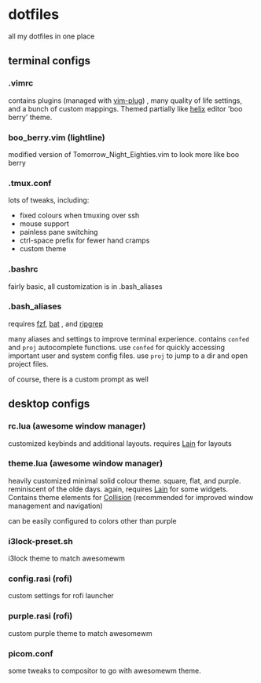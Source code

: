# dotfiles

all my dotfiles in one place

## terminal configs

### .vimrc

contains plugins (managed with [vim-plug](https://github.com/junegunn/vim-plug))
, many quality of life settings, and a bunch of custom mappings. Themed partially 
like [helix](https://helix-editor.com/) editor 'boo berry' theme.

### boo_berry.vim (lightline)

modified version of Tomorrow_Night_Eighties.vim to look more like boo berry

### .tmux.conf

lots of tweaks, including:

* fixed colours when tmuxing over ssh
* mouse support
* painless pane switching
* ctrl-space prefix for fewer hand cramps
* custom theme

### .bashrc

fairly basic, all customization is in .bash_aliases
 
### .bash_aliases

requires [fzf](https://github.com/junegunn/fzf), [bat](https://github.com/sharkdp/bat)
, and [ripgrep](https://github.com/BurntSushi/ripgrep)

many aliases and settings to improve terminal experience. contains `confed` and 
`proj` autocomplete functions. use `confed` for quickly accessing important user
and system config files. use `proj` to jump to a dir and open project files.

of course, there is a custom prompt as well

## desktop configs

### rc.lua (awesome window manager)

customized keybinds and additional layouts. requires [Lain](https://github.com/lcpz/lain)
for layouts

### theme.lua (awesome window manager)

heavily customized minimal solid colour theme. square, flat, and purple. reminiscent of the olde days. 
again, requires [Lain](https://github.com/lcpz/lain) for some widgets. Contains theme elements for
[Collision](https://github.com/Elv13/collision) (recommended for improved window management
and navigation)

can be easily configured to colors other than purple 

### i3lock-preset.sh

i3lock theme to match awesomewm

### config.rasi (rofi)

custom settings for rofi launcher

### purple.rasi (rofi)

custom purple theme to match awesomewm

### picom.conf 

some tweaks to compositor to go with awesomewm theme.

